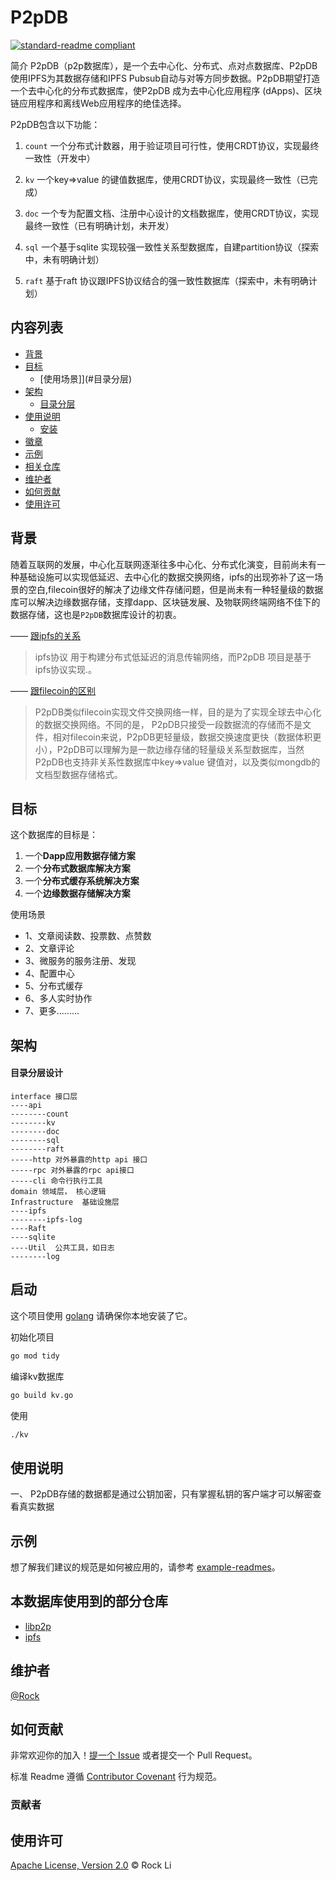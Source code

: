 

# P2pDB

[![standard-readme compliant](https://img.shields.io/badge/readme%20style-standard-brightgreen.svg?style=flat-square)](https://github.com/RichardLitt/standard-readme)

简介
    P2pDB（p2p数据库），是一个去中心化、分布式、点对点数据库、P2pDB使用IPFS为其数据存储和IPFS Pubsub自动与对等方同步数据。P2pDB期望打造一个去中心化的分布式数据库，使P2pDB 成为去中心化应用程序 (dApps)、区块链应用程序和离线Web应用程序的绝佳选择。

P2pDB包含以下功能：

1. `count` 一个分布式计数器，用于验证项目可行性，使用CRDT协议，实现最终一致性（开发中）

2. `kv`   一个key=>value 的键值数据库，使用CRDT协议，实现最终一致性（已完成）

3. `doc`  一个专为配置文档、注册中心设计的文档数据库，使用CRDT协议，实现最终一致性（已有明确计划，未开发）

4. `sql`   一个基于sqlite  实现较强一致性关系型数据库，自建partition协议（探索中，未有明确计划）

5. `raft`   基于raft  协议跟IPFS协议结合的强一致性数据库（探索中，未有明确计划）

## 内容列表

- [背景](#背景)
- [目标](#目标)
	- [使用场景]](#目录分层)	
- [架构](#架构)
	- [目录分层](#目录分层)
- [使用说明](#使用说明)
	- [安装](#安装)
- [徽章](#徽章)
- [示例](#示例)
- [相关仓库](#相关仓库)
- [维护者](#维护者)
- [如何贡献](#如何贡献)
- [使用许可](#使用许可)

## 背景
 随着互联网的发展，中心化互联网逐渐往多中心化、分布式化演变，目前尚未有一种基础设施可以实现低延迟、去中心化的数据交换网络，ipfs的出现弥补了这一场景的空白,filecoin很好的解决了边缘文件存储问题，但是尚未有一种轻量级的数据库可以解决边缘数据存储，支撑dapp、区块链发展、及物联网终端网络不佳下的数据存储，这也是`P2pDB`数据库设计的初衷。
 
    
—— [跟ipfs的关系](https://www.ipfs.io/)    

> ipfs协议 用于构建分布式低延迟的消息传输网络，而P2pDB 项目是基于ipfs协议实现.。

—— [跟filecoin的区别](https://filecoin.io/)
> P2pDB类似filecoin实现文件交换网络一样，目的是为了实现全球去中心化的数据交换网络。不同的是， P2pDB只接受一段数据流的存储而不是文件，相对filecoin来说，P2pDB更轻量级，数据交换速度更快（数据体积更小），P2pDB可以理解为是一款边缘存储的轻量级关系型数据库，当然P2pDB也支持非关系性数据库中key=>value 键值对，以及类似mongdb的文档型数据存储格式。



## 目标
 这个数据库的目标是：

1. 一个**Dapp应用数据存储方案**
2. 一个**分布式数据库解决方案**
3. 一个**分布式缓存系统解决方案**
4. 一个**边缘数据存储解决方案**

 使用场景
* 1、文章阅读数、投票数、点赞数
* 2、文章评论
* 3、微服务的服务注册、发现
* 4、配置中心
* 5、分布式缓存
* 6、多人实时协作
* 7、更多.........

## 架构

#### 目录分层设计
```
interface 接口层
----api
--------count
--------kv
--------doc
--------sql
--------raft
-----http 对外暴露的http api 接口
-----rpc 对外暴露的rpc api接口
-----cli 命令行执行工具
domain 领域层， 核心逻辑
Infrastructure	基础设施层
----ipfs
--------ipfs-log
----Raft
----sqlite
----Util  公共工具，如日志
--------log
```


## 启动

这个项目使用 [golang](hhttps://golang.org) 请确保你本地安装了它。


初始化项目
```sh
go mod tidy
```

编译kv数据库
```sh
go build kv.go
```

使用
```sh
./kv
```
## 使用说明
一、 P2pDB存储的数据都是通过公钥加密，只有掌握私钥的客户端才可以解密查看真实数据



## 示例

想了解我们建议的规范是如何被应用的，请参考 [example-readmes](example-readmes/)。



## 本数据库使用到的部分仓库

- [libp2p](https://github.com/libp2p/go-libp2p) 
- [ipfs](https://github.com/ipfs/go-ipfs)

## 维护者

[@Rock](https://github.com/Rock-liyi)

## 如何贡献

非常欢迎你的加入！[提一个 Issue](https://github.com/Rock-liyi/ptwopdb) 或者提交一个 Pull Request。


标准 Readme 遵循 [Contributor Covenant](http://contributor-covenant.org/version/1/3/0/) 行为规范。

### 贡献者

<!-- 感谢以下参与项目的人：
<a href="graphs/contributors"><img src="https://opencollective.com/standard-readme/contributors.svg?width=890&button=false" /></a> -->


## 使用许可

[Apache License, Version 2.0](LICENSE) © Rock Li












